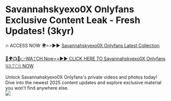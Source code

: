 # Savannahskyexo0X Onlyfans Exclusive Content Leak - Fresh Updates! (3kyr)

🔥 ACCESS NOW 🌍==►► <a href="https://tinyurl.com/kvy9nzfs" rel="nofollow">Savannahskyexo0X Onlyfans Latest Collection</a>
<br><br>
[🔴🌍📺📱👉WA𝚃CH Now==►► CLICK HERE TO Savannahskyexo0X Onlyfans 𝚆𝙰𝚃𝙲𝙷 NOW](https://tinyurl.com/kvy9nzfs)
<br><br>
Unlock Savannahskyexo0X Onlyfans's private videos and photos today! Dive into the newest 2025 content updates and explore exclusive material you won’t find anywhere else.
<br>
<a href="https://tinyurl.com/kvy9nzfs" rel="nofollow" data-target="animated-image.originalLink"><img src="https://camo.githubusercontent.com/8a4f000d20f83aca3bf7ec5f350d767afa0574a8a352519fd8cfa583a6f93a33/68747470733a2f2f692e696d6775722e636f6d2f644a486b345a712e676966" data-canonical-src="https://i.imgur.com/dJHk4Zq.gif" style="max-width: 100%; display: inline-block;" data-target="animated-image.originalImage"></a>
<br>
